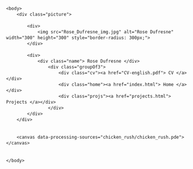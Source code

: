 
<html>
    <head>
        <title> Rose Dufresne </title>
        <link rel="stylesheet" href="styles.css">
        <script type="text/javascript" src="processing.js"></script>
    </head>

    <body>
        <div class="picture">
        
            <div> 
                <img src="Rose_Dufresne_img.jpg" alt="Rose Dufresne" width="300" height="300" style="border-radius: 300px;">
            </div>

            <div>
                <div class="name"> Rose Dufresne </div>
                    <div class="groupOf3">
                        <div class="cv"><a href="CV-english.pdf"> CV </a></div>
                        <div class="home"><a href="index.html"> Home </a></div>
                        <div class="projs"><a href="projects.html"> Projects </a></div>
                    </div>
            </div>
        </div>


        <canvas data-processing-sources="chicken_rush/chicken_rush.pde"></canvas>
        

    </body>

</html>
